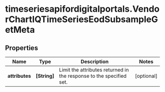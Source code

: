 # timeseriesapifordigitalportals.VendorChartIQTimeSeriesEodSubsampleGetMeta

## Properties

Name | Type | Description | Notes
------------ | ------------- | ------------- | -------------
**attributes** | **[String]** | Limit the attributes returned in the response to the specified set. | [optional] 



